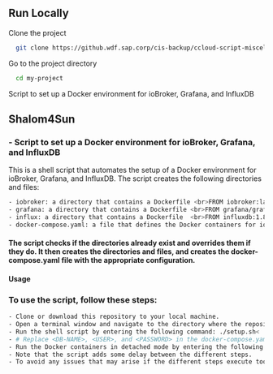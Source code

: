 ## Run Locally

Clone the project

```bash
  git clone https://github.wdf.sap.corp/cis-backup/ccloud-script-miscellaneous.git
```

Go to the project directory

```bash
  cd my-project
```

Script to set up a Docker environment for ioBroker, Grafana, and InfluxDB



## Shalom4Sun

### - Script to set up a Docker environment for ioBroker, Grafana, and InfluxDB


This is a shell script that automates the setup of a Docker environment for ioBroker, Grafana, and InfluxDB. The script creates the following directories and files:
```bash
- iobroker: a directory that contains a Dockerfile <br>FROM iobroker:latest<br><br>
- grafana: a directory that contains a Dockerfile <br>FROM grafana/grafana:latest<br><br>
- influx: a directory that contains a Dockerfile  <br>FROM influxdb:1.8%<br><br>
- docker-compose.yaml: a file that defines the Docker containers for ioBroker, Grafana, and InfluxDB<br><br>
```
#### The script checks if the directories already exist and overrides them if they do. It then creates the directories and files, and creates the docker-compose.yaml file with the appropriate configuration.

#### Usage
### To use the script, follow these steps:

```bash
- Clone or download this repository to your local machine.
- Open a terminal window and navigate to the directory where the repository is located.
- Run the shell script by entering the following command: ./setup.sh<
- # Replace <DB-NAME>, <USER>, and <PASSWORD> in the docker-compose.yaml file with appropriate values.
- Run the Docker containers in detached mode by entering the following command: docker-compose up -d
- Note that the script adds some delay between the different steps.
- To avoid any issues that may arise if the different steps execute too quickly.
  
```






